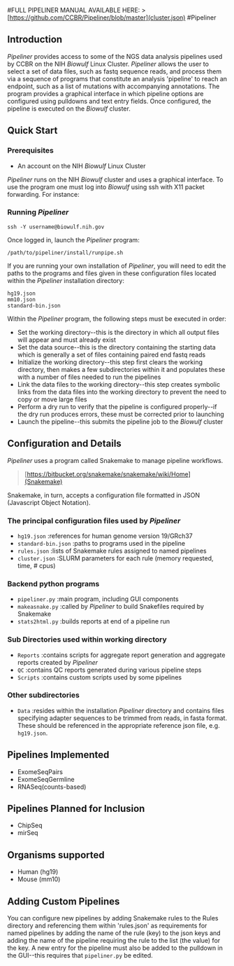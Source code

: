 #FULL PIPELINER MANUAL AVAILABLE HERE: >[https://github.com/CCBR/Pipeliner/blob/master](cluster.json)
#Pipeliner

## Introduction

*Pipeliner* provides access to some of the NGS data analysis pipelines used by CCBR on the NIH *Biowulf* Linux Cluster. *Pipeliner* allows the user to select a set of data files, such as fastq sequence reads, and process them via a sequence of programs that constitute an analysis 'pipeline' to reach an endpoint, such as a list of mutations with accompanying annotations.  The program provides a graphical interface in which pipeline options are configured using pulldowns and text entry fields.  Once configured, the pipeline is executed on the *Biowulf* cluster.
  
## Quick Start

### Prerequisites

* An account on the NIH *Biowulf* Linux Cluster 


*Pipeliner* runs on the NIH *Biowulf* cluster and uses a graphical interface. To use the program one must log into *Biowulf* using ssh with X11 packet forwarding.  For instance:

### Running *Pipeliner*

```
ssh -Y username@biowulf.nih.gov
```

Once logged in, launch the *Pipeliner* program:

```
/path/to/pipeliner/install/runpipe.sh
```

If you are running your own installation of *Pipeliner*, you will need to edit the paths to the programs and files given in these configuration files located within the *Pipeliner* installation directory:

```
hg19.json
mm10.json
standard-bin.json
```

Within the *Pipeliner* program, the following steps must be executed in order:

* Set the working directory--this is the directory in which all output files will appear and must already exist
* Set the data source--this is the directory containing the starting data which is generally a set of files containing paired end fastq reads
* Initialize the working directory--this step first clears the working directory, then makes a few subdirectories within it and populates these with a number of files needed to run the pipelines
* Link the data files to the working directory--this step creates symbolic links from the data files into the working directory to prevent the need to copy or move large files
* Perform a dry run to verify that the pipeline is configured properly--if the dry run produces errors, these must be corrected prior to launching
* Launch the pipeline--this submits the pipeline job to the *Biowulf* cluster


## Configuration and Details

*Pipeliner* uses a program called Snakemake to manage pipeline workflows.

>[https://bitbucket.org/snakemake/snakemake/wiki/Home](Snakemake)

Snakemake, in turn, accepts a configuration file formatted in JSON (Javascript Object Notation). 

### The principal configuration files used by *Pipeliner*

- `hg19.json` :references for human genome version 19/GRch37
- `standard-bin.json` :paths to programs used in the pipeline
- `rules.json` :lists of Snakemake rules assigned to named pipelines
- `cluster.json` :SLURM parameters for each rule (memory requested, time, # cpus)

### Backend python programs

- `pipeliner.py` :main program, including GUI components
- `makeasnake.py` :called by *Pipeliner* to build Snakefiles required by Snakemake
- `stats2html.py` :builds reports at end of a pipeline run

### Sub Directories used within working directory

- `Reports` :contains scripts for aggregate report generation and aggregate reports created by *Pipeliner*
- `QC` :contains QC reports generated during various pipeline steps
- `Scripts` :contains custom scripts used by some pipelines

### Other subdirectories

- `Data` :resides within the installation *Pipeliner* directory and contains files specifying adapter sequences to be trimmed from reads, in fasta format.  These should be referenced in the appropriate reference json file, e.g. `hg19.json`.


## Pipelines Implemented

- ExomeSeqPairs
- ExomeSeqGermline
- RNASeq(counts-based)

## Pipelines Planned for Inclusion

- ChipSeq
- mirSeq


## Organisms supported

- Human (hg19)
- Mouse (mm10)

## Adding Custom Pipelines

You can configure new pipelines by adding Snakemake rules to the Rules directory and referencing them within 'rules.json' as requirements for named pipelines by adding the name of the rule (key) to the json keys and adding the name of the pipeline requiring the rule to the list (the value) for the key.  A new entry for the pipeline must also be added to the pulldown in the GUI--this requires that `pipeliner.py` be edited.







